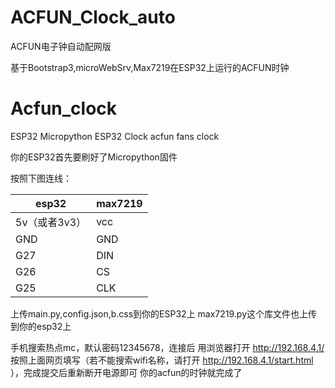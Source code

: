 # ACFUN_Clock_auto
ACFUN电子钟自动配网版

基于Bootstrap3,microWebSrv,Max7219在ESP32上运行的ACFUN时钟

# Acfun_clock
ESP32 Micropython ESP32 Clock acfun fans clock


你的ESP32首先要刷好了Micropython固件


按照下图连线：  

|esp32 |    max7219  |
|----|----|
|5v（或者3v3）| vcc|  
|GND   |GND|  
|G27   |DIN|  
|G26  |CS|  
|G25| CLK|  



上传main.py,config.json,b.css到你的ESP32上
max7219.py这个库文件也上传到你的esp32上


手机搜索热点mc，默认密码12345678，连接后 用浏览器打开 http://192.168.4.1/ 按照上面网页填写（若不能搜索wifi名称，请打开 http://192.168.4.1/start.html ），完成提交后重新断开电源即可
你的acfun的时钟就完成了

